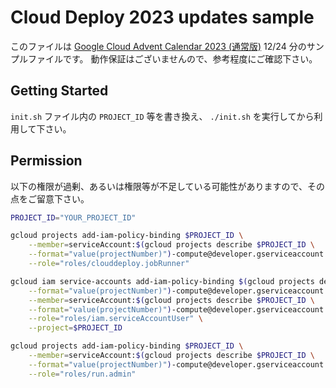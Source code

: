 Cloud Deploy 2023 updates sample
===

このファイルは [Google Cloud Advent Calendar 2023 (通常版)](https://zenn.dev/google_cloud_jp/articles/cloud-deploy-updates-2023) 12/24 分のサンプルファイルです。
動作保証はございませんので、参考程度にご確認下さい。

## Getting Started

`init.sh` ファイル内の `PROJECT_ID` 等を書き換え、 `./init.sh` を実行してから利用して下さい。


## Permission
以下の権限が過剰、あるいは権限等が不足している可能性がありますので、その点をご留意下さい。

```bash
PROJECT_ID="YOUR_PROJECT_ID"

gcloud projects add-iam-policy-binding $PROJECT_ID \
    --member=serviceAccount:$(gcloud projects describe $PROJECT_ID \
    --format="value(projectNumber)")-compute@developer.gserviceaccount.com \
    --role="roles/clouddeploy.jobRunner"

gcloud iam service-accounts add-iam-policy-binding $(gcloud projects describe $PROJECT_ID \
    --format="value(projectNumber)")-compute@developer.gserviceaccount.com \
    --member=serviceAccount:$(gcloud projects describe $PROJECT_ID \
    --format="value(projectNumber)")-compute@developer.gserviceaccount.com \
    --role="roles/iam.serviceAccountUser" \
    --project=$PROJECT_ID

gcloud projects add-iam-policy-binding $PROJECT_ID \
    --member=serviceAccount:$(gcloud projects describe $PROJECT_ID \
    --format="value(projectNumber)")-compute@developer.gserviceaccount.com \
    --role="roles/run.admin"
```